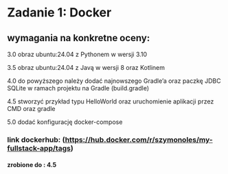 # Zadanie 1: Docker

## wymagania na konkretne oceny:

3.0 obraz ubuntu:24.04 z Pythonem w wersji 3.10

3.5 obraz ubuntu:24.04 z Javą w wersji 8 oraz Kotlinem

4.0 do powyższego należy dodać najnowszego Gradle’a oraz paczkę JDBC SQLite w ramach 
projektu na Gradle (build.gradle)

4.5 stworzyć przykład typu HelloWorld oraz uruchomienie aplikacji przez CMD oraz gradle

5.0 dodać konfigurację docker-compose


### link dockerhub: (https://hub.docker.com/r/szymonoles/my-fullstack-app/tags)

#### zrobione do : 4.5